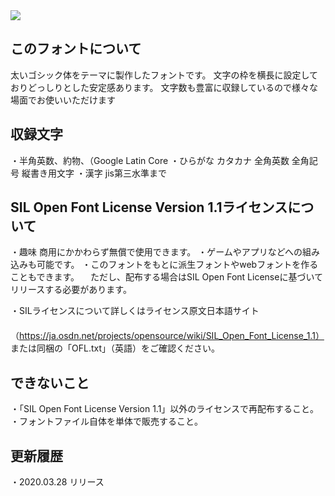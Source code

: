 <img src=“documantation/img/img_01.jpg” />

<h2>このフォントについて</h2>
太いゴシック体をテーマに製作したフォントです。 文字の枠を横長に設定しておりどっしりとした安定感あります。
文字数も豊富に収録しているので様々な場面でお使いいただけます

<h2>収録文字</h2>
・半角英数、約物、（Google Latin Core
・ひらがな カタカナ 全角英数 全角記号 縦書き用文字
・漢字 jis第三水準まで

<h2>SIL Open Font License Version 1.1ライセンスについて</h2>

・趣味 商用にかかわらず無償で使用できます。
・ゲームやアプリなどへの組み込みも可能です。
・このフォントをもとに派生フォントやwebフォントを作ることもできます。
　ただし、配布する場合はSIL Open Font Licenseに基づいてリリースする必要があります。

・SILライセンスについて詳しくはライセンス原文日本語サイト<br />
　（https://ja.osdn.net/projects/opensource/wiki/SIL_Open_Font_License_1.1）
　または同梱の「OFL.txt」（英語）をご確認ください。

<h2>できないこと</h2>
・「SIL Open Font License Version 1.1」以外のライセンスで再配布すること。
・フォントファイル自体を単体で販売すること。

<h2>更新履歴</h2>
・2020.03.28 リリース
